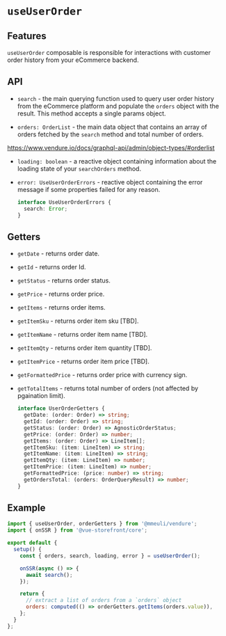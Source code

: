 # `useUserOrder`

## Features

`useUserOrder` composable is responsible for interactions with customer order history from your eCommerce backend.

## API

- `search` - the main querying function used to query user order history from the eCommerce platform and populate the `orders` object with the result. This method accepts a single params object.

- `orders: OrderList` - the main data object that contains an array of orders fetched by the `search` method and total number of orders.

<https://www.vendure.io/docs/graphql-api/admin/object-types/#orderlist>

- `loading: boolean` - a reactive object containing information about the loading state of your `searchOrders` method.

- `error: UseUserOrderErrors` - reactive object containing the error message if some properties failed for any reason.

  ```ts
  interface UseUserOrderErrors {
    search: Error;
  }
  ```

## Getters

- `getDate` - returns order date.

- `getId` - returns order Id.

- `getStatus` - returns order status.

- `getPrice` - returns order price.

- `getItems` - returns order items.

- `getItemSku` - returns order item sku [TBD].

- `getItemName` - returns order item name [TBD].

- `getItemQty` - returns order item quantity [TBD].

- `getItemPrice` - returns order item price [TBD].

- `getFormattedPrice` - returns order price with currency sign.

- `getTotalItems` - returns total number of orders (not affected by pgaination limit).

  ```ts
  interface UserOrderGetters {
    getDate: (order: Order) => string;
    getId: (order: Order) => string;
    getStatus: (order: Order) => AgnosticOrderStatus;
    getPrice: (order: Order) => number;
    getItems: (order: Order) => LineItem[];
    getItemSku: (item: LineItem) => string;
    getItemName: (item: LineItem) => string;
    getItemQty: (item: LineItem) => number;
    getItemPrice: (item: LineItem) => number;
    getFormattedPrice: (price: number) => string;
    getOrdersTotal: (orders: OrderQueryResult) => number;
  }
  ```

## Example

```js
import { useUserOrder, orderGetters } from '@mmeuli/vendure';
import { onSSR } from '@vue-storefront/core';

export default {
  setup() {
    const { orders, search, loading, error } = useUserOrder();

    onSSR(async () => {
      await search();
    });

    return {
      // extract a list of orders from a `orders` object
      orders: computed(() => orderGetters.getItems(orders.value)),
    };
  }
};
```
